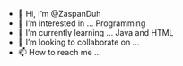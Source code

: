 - 👋 Hi, I’m @ZaspanDuh
- 👀 I’m interested in ... Programming
- 🌱 I’m currently learning ... Java and HTML
- 💞️ I’m looking to collaborate on ...
- 📫 How to reach me ...

<!---
ZaspanDuh/ZaspanDuh is a ✨ special ✨ repository because its `README.md` (this file) appears on your GitHub profile.
You can click the Preview link to take a look at your changes.
--->
